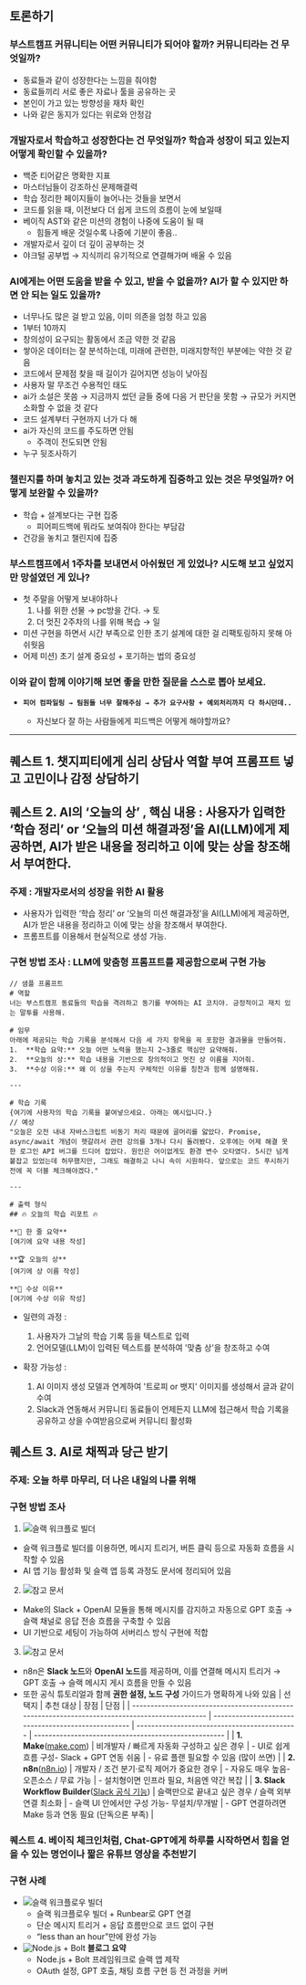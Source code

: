 ## 토론하기

### 부스트캠프 커뮤니티는 어떤 커뮤니티가 되어야 할까? 커뮤니티라는 건 무엇일까?

- 동료들과 같이 성장한다는 느낌을 줘야함
- 동료들끼리 서로 좋은 자료나 툴을 공유하는 곳
- 본인이 가고 있는 방향성을 재차 확인
- 나와 같은 동지가 있다는 위로와 안정감

### 개발자로서 학습하고 성장한다는 건 무엇일까? 학습과 성장이 되고 있는지 어떻게 확인할 수 있을까?

- 백준 티어같은 명확한 지표
- 마스터님들이 강조하신 문제해결력
- 학습 정리한 페이지들이 늘어나는 것들을 보면서
- 코드를 읽을 때, 이전보다 더 쉽게 코드의 흐름이 눈에 보일때
- 베이직 AST와 같은 미션의 경험이 나중에 도움이 될 때
  - 힘들게 배운 것일수록 나중에 기분이 좋음..
- 개발자로서 깊이 더 깊이 공부하는 것
- 야크털 공부법 → 지식끼리 유기적으로 연결해가며 배울 수 있음

### AI에게는 어떤 도움을 받을 수 있고, 받을 수 없을까? AI가 할 수 있지만 하면 안 되는 일도 있을까?

- 너무나도 많은 걸 받고 있음, 이미 의존을 엄청 하고 있음
- 1부터 10까지
- 창의성이 요구되는 활동에서 조금 약한 것 같음
- 쌓아온 데이터는 잘 분석하는데, 미래에 관련한, 미래지향적인 부분에는 약한 것 같음
- 코드에서 문제점 찾을 때 길이가 길어지면 성능이 낮아짐
- 사용자 말 무조건 수용적인 태도
- ai가 소설은 못씀 → 지금까지 썼던 글들 중에 다음 거 판단을 못함 → 규모가 커지면 소화할 수 없을 것 같다
- 코드 설계부터 구현까지 너가 다 해
- ai가 자신의 코드를 주도하면 안됨
  - 주객이 전도되면 안됨
- 누구 뒷조사하기

### 챌린지를 하며 놓치고 있는 것과 과도하게 집중하고 있는 것은 무엇일까? 어떻게 보완할 수 있을까?

- 학습 + 설계보다는 구현 집중
  - 피어피드백에 뭐라도 보여줘야 한다는 부담감
- 건강을 놓치고 챌린지에 집중

### 부스트캠프에서 1주차를 보내면서 아쉬웠던 게 있었나? 시도해 보고 싶었지만 망설였던 게 있나?

- 첫 주말을 어떻게 보내야하나
  1. 나를 위한 선물 → pc방을 간다. → 토
  2. 더 멋진 2주차의 나를 위해 복습 → 일
- 미션 구현을 하면서 시간 부족으로 인한 초기 설계에 대한 걸 리팩토링하지 못해 아쉬웟음
- 어제 미션) 초기 설계 중요성 + 포기하는 법의 중요성

### 이와 같이 함께 이야기해 보면 좋을 만한 질문을 스스로 뽑아 보세요.

- **`피어 컴파일링 → 팀원들 너무 잘해주심 → 추가 요구사항 + 예외처리까지 다 하시던데..`**

  - 자신보다 잘 하는 사람들에게 피드백은 어떻게 해야할까요?

---

## 퀘스트 1. 챗지피티에게 심리 상담사 역할 부여 프롬프트 넣고 고민이나 감정 상담하기

## 퀘스트 2. AI의 ‘오늘의 상’ , 핵심 내용 : 사용자가 입력한 ‘학습 정리’ or ‘오늘의 미션 해결과정’을 AI(LLM)에게 제공하면, AI가 받은 내용을 정리하고 이에 맞는 상을 창조해서 부여한다.

### 주제 : 개발자로서의 성장을 위한 AI 활용

- 사용자가 입력한 ‘학습 정리’ or ‘오늘의 미션 해결과정’을 AI(LLM)에게 제공하면, AI가 받은 내용을 정리하고 이에 맞는 상을 창조해서 부여한다.
- 프롬프트를 이용해서 현실적으로 생성 가능.

### 구현 방법 조사 : LLM에 맞춤형 프롬프트를 제공함으로써 구현 가능

```Plaintext
// 샘플 프롬프트
# 역할
너는 부스트캠프 동료들의 학습을 격려하고 동기를 부여하는 AI 코치야. 긍정적이고 재치 있는 말투를 사용해.

# 임무
아래에 제공되는 학습 기록을 분석해서 다음 세 가지 항목을 꼭 포함한 결과물을 만들어줘.
1.  **학습 요약:** 오늘 어떤 노력을 했는지 2~3줄로 핵심만 요약해줘.
2.  **오늘의 상:** 학습 내용을 기반으로 창의적이고 멋진 상 이름을 지어줘.
3.  **수상 이유:** 왜 이 상을 주는지 구체적인 이유를 칭찬과 함께 설명해줘.

---

# 학습 기록
{여기에 사용자의 학습 기록을 붙여넣으세요. 아래는 예시입니다.}
// 예상
"오늘은 오전 내내 자바스크립트 비동기 처리 때문에 골머리를 앓았다. Promise, async/await 개념이 헷갈려서 관련 강의를 3개나 다시 돌려봤다. 오후에는 어제 해결 못 한 로그인 API 버그를 드디어 잡았다. 원인은 어이없게도 환경 변수 오타였다. 5시간 넘게 붙잡고 있었는데 허무했지만, 그래도 해결하고 나니 속이 시원하다. 앞으로는 코드 푸시하기 전에 꼭 더블 체크해야겠다."

---

# 출력 형식
## 🔥 오늘의 학습 리포트 🔥

**🚀 한 줄 요약**
[여기에 요약 내용 작성]

**🏆 오늘의 상**
[여기에 상 이름 작성]

**📝 수상 이유**
[여기에 수상 이유 작성]
```

- 일련의 과정 :
  1. 사용자가 그날의 학습 기록 등을 텍스트로 입력
  2. 언어모델(LLM)이 입력된 텍스트를 분석하여 '맞춤 상'을 창조하고 수여

- 확장 가능성 :
  1. AI 이미지 생성 모델과 연계하여 '트로피 or 뱃지' 이미지를 생성해서 글과 같이 수여
  2. Slack과 연동해서 커뮤니티 동료들이 언제든지 LLM에 접근해서 학습 기록을 공유하고 상을 수여받음으로써 커뮤니티 활성화 

## 퀘스트 3. AI로 채찍과 당근 받기

### 주제: 오늘 하루 마무리, 더 나은 내일의 나를 위해

### 구현 방법 조사

1. ![슬랙 워크플로 빌더](https://slack.com/intl/ko-kr/help/articles/360035692513-Slack-%EC%9B%8C%ED%81%AC%ED%94%8C%EB%A1%9C-%EB%B9%8C%EB%8D%94-%EA%B0%80%EC%9D%B4%EB%93%9C?utm_source=chatgpt.com)

- 슬랙 워크플로 빌더를 이용하면, 메시지 트리거, 버튼 클릭 등으로 자동화 흐름을 시작할 수 있음
- AI 앱 기능 활성화 및 슬랙 앱 등록 과정도 문서에 정리되어 있음

2. ![참고 문서](https://www.make.com/en/integrations/slack/openai-gpt-3?utm_source=chatgpt.com)

- Make의 Slack + OpenAI 모듈을 통해 메시지를 감지하고 자동으로 GPT 호출 → 슬랙 채널로 응답 전송 흐름을 구축할 수 있음
- UI 기반으로 세팅이 가능하여 서버리스 방식 구현에 적합

3. ![참고 문서](https://n8n.io/integrations/openai/and/slack/?utm_source=chatgpt.com)

- n8n은 **Slack 노드**와 **OpenAI 노드**를 제공하며, 이를 연결해 메시지 트리거 → GPT 호출 → 슬랙 메시지 게시 흐름을 만들 수 있음
- 또한 공식 튜토리얼과 함께 **권한 설정, 노드 구성** 가이드가 명확하게 나와 있음
  | 선택지 | 추천 대상 | 장점 | 단점 |
  | ---------------------------------------------------------------------------------------------- | --------------------------------------------------- | -------------------------------------------- | ---------------------------------------------------- |
  | **1. Make**([make.com](https://make.com/)) | 비개발자 / 빠르게 자동화 구성하고 싶은 경우 | - UI로 쉽게 흐름 구성- Slack + GPT 연동 쉬움 | - 유료 플랜 필요할 수 있음 (많이 쓰면) |
  | **2. n8n**([n8n.io](https://n8n.io/)) | 개발자 / 조건 분기·로직 제어가 중요한 경우 | - 자유도 매우 높음- 오픈소스 / 무료 가능 | - 설치형이면 인프라 필요, 처음엔 약간 복잡 |
  | **3. Slack Workflow Builder**([Slack 공식 기능](https://slack.com/help/articles/360035692513)) | 슬랙만으로 끝내고 싶은 경우 / 슬랙 외부 연결 최소화 | - 슬랙 UI 안에서만 구성 가능- 무설치/무개발 | - GPT 연결하려면 Make 등과 연동 필요 (단독으론 부족) |

### 퀘스트 4. 베이직 체크인처럼, Chat-GPT에게 하루를 시작하면서 힘을 얻을 수 있는 명언이나 짧은 유튜브 영상을 추천받기

### 구현 사례

- ![슬랙 워크플로우 빌더](https://www.reddit.com/r/OpenAI/comments/1fdprdj/i_created_a_gptpowered_slack_chatbot_to_onboard/?utm_source=chatgpt.com)
  - 슬랙 워크플로우 빌더 + Runbear로 GPT 연결
  - 단순 메시지 트리거 + 응답 흐름만으로 코드 없이 구현
  - “less than an hour”만에 완성 가능
- ![Node.js + Bolt](https://medium.com/globant/openai-slack-the-perfect-pair-for-smart-assistants-666ca1ad38f)
  **블로그 요약**
  - Node.js + Bolt 프레임워크로 슬랙 앱 제작
  - OAuth 설정, GPT 호출, 채팅 흐름 구현 등 전 과정을 커버
